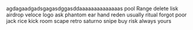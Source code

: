 agdagaadgadsgagasdggasddaaaaaaaaaaaaaas
pool
Range
delete
lisk airdrop
veloce
logo
ask
phantom
ear
hand
reden
usually
ritual
forgot
poor
jack
rice
kick
room
scape
retro
saturno
snipe
buy
risk
always
yours

